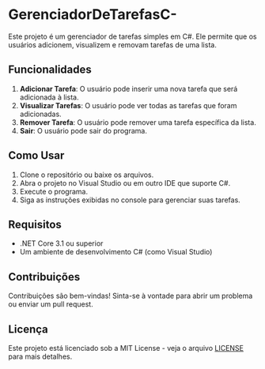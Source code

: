 # GerenciadorDeTarefasC-

Este projeto é um gerenciador de tarefas simples em C#. Ele permite que os usuários adicionem, visualizem e removam tarefas de uma lista.

## Funcionalidades

1. **Adicionar Tarefa**: O usuário pode inserir uma nova tarefa que será adicionada à lista.
2. **Visualizar Tarefas**: O usuário pode ver todas as tarefas que foram adicionadas.
3. **Remover Tarefa**: O usuário pode remover uma tarefa específica da lista.
4. **Sair**: O usuário pode sair do programa.

## Como Usar

1. Clone o repositório ou baixe os arquivos.
2. Abra o projeto no Visual Studio ou em outro IDE que suporte C#.
3. Execute o programa.
4. Siga as instruções exibidas no console para gerenciar suas tarefas.

## Requisitos

- .NET Core 3.1 ou superior
- Um ambiente de desenvolvimento C# (como Visual Studio)

## Contribuições

Contribuições são bem-vindas! Sinta-se à vontade para abrir um problema ou enviar um pull request.

## Licença

Este projeto está licenciado sob a MIT License - veja o arquivo [LICENSE](LICENSE) para mais detalhes.
